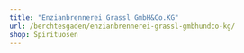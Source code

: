 ```yaml
---
title: "Enzianbrennerei Grassl GmbH&Co.KG"
url: /berchtesgaden/enzianbrennerei-grassl-gmbhundco-kg/
shop: Spirituosen
---
```

